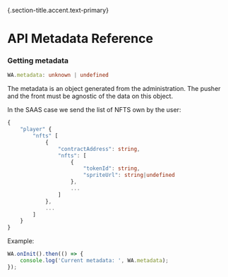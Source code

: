 {.section-title.accent.text-primary}
# API Metadata Reference

### Getting metadata

```ts
WA.metadata: unknown | undefined
```

The metadata is an object generated from the administration. The pusher and the front must be agnostic of the data on this object.

In the SAAS case we send the list of NFTS own by the user:
```ts
{
    "player" {
        "nfts" [
            {
                "contractAddress": string,
                "nfts": [
                    {
                        "tokenId": string,
                        "spriteUrl": string|undefined
                    },
                    ...
                ]
            },
            ...
        ]
    }
}
```

Example:

```ts
WA.onInit().then(() => {
    console.log('Current metadata: ', WA.metadata);
});
```
